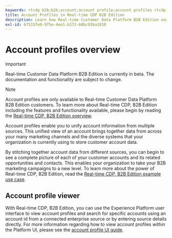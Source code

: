 ```yaml
---
keywords: rtcdp b2b;b2b;account;account profile;account profiles rtcdp;real-time customer data platform;
title: Account Profiles in Real-time CDP B2B Edition
description: Learn how Real-time Customer Data Platform B2B Edition enables you to unify account information from multiple sources using account profiles.
exl-id: 67515fe0-975e-4ee1-b172-60bc93ba1010
---
```

# Account profiles overview

>[!IMPORTANT]
>
>Real-time Customer Data Platform B2B Edition is currently in beta. The documentation and functionality are subject to change.

>[!NOTE]
>
>Account profiles are only available to Real-time Customer Data Platform B2B Edition customers. To learn more about Real-time CDP, B2B Edition including the features and functionality available, please begin by reading the [Real-time CDP, B2B Edition overview](../b2b-overview.md).

Account profiles enable you to unify account information from multiple sources. This unified view of an account brings together data from across your many marketing channels and the diverse systems that your organization is currently using to store customer account data.

By stitching together account data from different sources, you can begin to see a complete picture of each of your customer accounts and its related opportunities and contacts. This enables your organization to take your B2B marketing campaigns to a new level. To learn more about the power of Real-time CDP, B2B Edition, read the [Real-time CDP, B2B Edition example use case](../b2b-use-case.md).

## Account profile viewer

With Real-time CDP, B2B Edition, you can use the Experience Platform user interface to view account profiles and search for specific accounts using an account id from a connected enterprise source or by entering source details directly. For more information regarding how to view account profiles within the Platform UI, please see the [account profile UI guide](account-profile-ui-guide.md).
